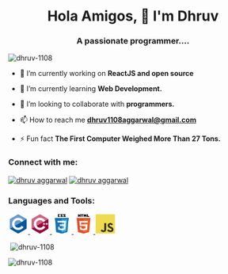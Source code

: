 <h1 align="center">Hola Amigos, 👋 I'm Dhruv</h1>
<h3 align="center">A passionate programmer....</h3>

<p align="left"> <img src="https://komarev.com/ghpvc/?username=dhruv-1108&label=Profile%20views&color=0e75b6&style=flat" alt="dhruv-1108" /> </p>

- 🔭 I’m currently working on **ReactJS and open source**

- 🌱 I’m currently learning **Web Development.**

- 👯 I’m looking to collaborate with **programmers.**

- 📫 How to reach me **dhruv1108aggarwal@gmail.com**

- ⚡ Fun fact **The First Computer Weighed More Than 27 Tons.**

<h3 align="left">Connect with me:</h3>
<p align="left">
<a href="https://linkedin.com/in/dhruv-aggarwal-440a901bb" target="blank"><img align="center" src="https://cdn.jsdelivr.net/npm/simple-icons@3.0.1/icons/linkedin.svg" alt="dhruv aggarwal" height="30" width="40" /></a>
<a href="https://fb.com/dhruv aggarwal" target="blank"><img align="center" src="https://cdn.jsdelivr.net/npm/simple-icons@3.0.1/icons/facebook.svg" alt="dhruv aggarwal" height="30" width="40" /></a>
</p>

<h3 align="left">Languages and Tools:</h3>
<p align="left"> <a href="https://www.cprogramming.com/" target="_blank"> <img src="https://raw.githubusercontent.com/devicons/devicon/master/icons/c/c-original.svg" alt="c" width="40" height="40"/> </a> <a href="https://www.w3schools.com/cpp/" target="_blank"> <img src="https://raw.githubusercontent.com/devicons/devicon/master/icons/cplusplus/cplusplus-original.svg" alt="cplusplus" width="40" height="40"/> </a> <a href="https://www.w3schools.com/css/" target="_blank"> <img src="https://raw.githubusercontent.com/devicons/devicon/master/icons/css3/css3-original-wordmark.svg" alt="css3" width="40" height="40"/> </a> <a href="https://www.w3.org/html/" target="_blank"> <img src="https://raw.githubusercontent.com/devicons/devicon/master/icons/html5/html5-original-wordmark.svg" alt="html5" width="40" height="40"/> </a> <a href="https://developer.mozilla.org/en-US/docs/Web/JavaScript" target="_blank"> <img src="https://raw.githubusercontent.com/devicons/devicon/master/icons/javascript/javascript-original.svg" alt="javascript" width="40" height="40"/> </a> </p>

<p>&nbsp;<img align="center" src="https://github-readme-stats.vercel.app/api?username=dhruv-1108&show_icons=true&locale=en" alt="dhruv-1108" /></p>

<p><img align="left" src="https://github-readme-stats.vercel.app/api/top-langs?username=dhruv-1108&show_icons=true&locale=en&layout=compact" alt="dhruv-1108" /></p>
